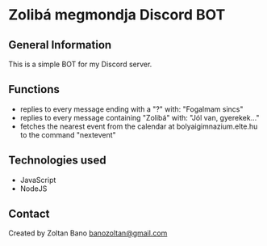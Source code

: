 # Zolibá megmondja Discord BOT

## General Information

This is a simple BOT for my Discord server.

## Functions

- replies to every message ending with a "?" with: "Fogalmam sincs"
- replies to every message containing "Zolibá" with: "Jól van, gyerekek..."
- fetches the nearest event from the calendar at bolyaigimnazium.elte.hu to the command "nextevent"

## Technologies used

- JavaScript
- NodeJS

## Contact

Created by Zoltan Bano
banozoltan@gmail.com